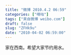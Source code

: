 ```yaml
---
title: "微博 2010.4.2 06:59"
categories: ["嘀咕"]
tags: ["来自微博 weibo.com"]
draft: false
slug: "ZFHk9u"
date: "2010-04-02 06:59:00"
---
```


<p>家在西南。希望大家节约用水。 ​​​​</p>
